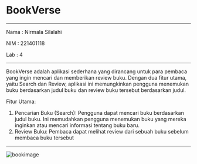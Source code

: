 # BookVerse

___

Nama : Nirmala Silalahi

NIM  : 221401118

Lab  : 4

___

BookVerse adalah aplikasi sederhana yang dirancang untuk para pembaca yang ingin mencari dan memberikan review buku. Dengan dua fitur utama, yaitu Search dan Review, aplikasi ini memungkinkan pengguna menemukan buku berdasarkan judul buku dan review buku tersebut berdasarkan judul.

Fitur Utama:

1. Pencarian Buku (Search): Pengguna dapat mencari buku berdasarkan judul buku. Ini memudahkan pengguna menemukan buku yang mereka inginkan atau mencari informasi tentang buku baru.
2. Review Buku: Pembaca dapat melihat review dari sebuah buku sebelum membaca buku tersebut

___


![bookimage](https://github.com/user-attachments/assets/4ac1e187-daf9-4d50-a245-2558fb61ea0d)
